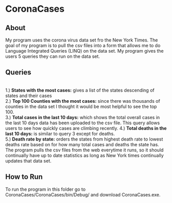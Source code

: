 # CoronaCases #
## About ##
My program uses the corona virus data set fro the New York Times. The goal of my program is to pull the csv files into a form that allows me to do Language Integrated Queries (LINQ) on the data set. My program gives the users 5 queries they can run on the data set.
## Queries ##
<br>1.) **States with the most cases:** gives a list of the states descending of states and their cases <br> 
2.) **Top 100 Counties with the most cases:** since there was thousands of counties in the data set I thought it would be most helpful to see the top 100.<br> 
3.) **Total cases in the last 10 days:** which shows the total overall cases in the last 10 days data has been uploaded to the csv file. This query allows users to see how quickly cases are climbing recently. 
4.) **Total deaths in the last 10 days:** is similar to query 3 except for deaths. <br>
5.) **Death rate by state:** orders the states from highest death rate to lowest deaths rate based on for how many total cases and deaths the state has. <br>
The program pulls the csv files from the web everytime it runs, so it should continually have up to date statistics as long as New York times continually updates that data set.
## How to Run ##
To run the program in this folder go to CoronaCases/CoronaCases/bin/Debug/ and download CoronaCases.exe.

